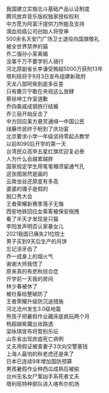 我国建立实施北斗基础产品认证制度  
腾讯放弃音乐版权独家授权权利  
中方愿为阿富汗提供力所能及支持  
滴血验癌公司创始人将受审  
500余名天安门广场卫士退役向国旗敬礼  
被全世界禁养的猫  
乔二强孙小茉离婚  
没事千万不要学别人骑行  
河北原副省长李谦受贿超5000万获刑13年  
塔利班将于9月3日宣布组建新政府  
天龙八部阿紫到底多反差  
只有撒贝宁敢在央视这么放肆  
蔡徐坤工作室道歉  
乔四美戚成钢旅行结婚  
乔三丽开始反击了  
中方回应美方悬赏通缉一中国公民  
绿藤市民终于盼到了庆功宴  
北京要求小学一年级坚持零起点教学  
以前8090后开学的第一天  
台湾民众高举五星红旗欢迎复必泰  
人为什么会越累越胖  
国家规定学生用笔笔帽须留通气孔  
这张图居然是画的  
云南虫谷还原度有多高  
婆婆的镯子是假的  
脱口秀大会  
王者荣耀新赛季落子无悔  
西安地铁回应女乘客被保安拖拽  
看了半天才发现是只猫  
李阳发声明否认家暴女儿  
2021我国已痛失21位院士  
男子买到9天后生产的月饼  
忘记涂牙齿了  
乔一成身上的烟火气  
谢谢大师我悟了  
原来真的有悲秋综合症  
开学前一天我的房间  
林少春被休了  
被社畜给整破防了  
王者荣耀升级防沉迷措施  
河北沧州发生3.0级地震  
熊孩子把暑假作业藏床底疯玩两个月  
杨超越紫魔出妆路透  
梁咏琪宣布将暂别乐坛  
山东省出现炭疽死亡病例  
丈夫用假证被查妻子3次向交警塞钱  
上海人最怕的秋老虎还是来了  
日本已连续9年增加国防预算  
男孩暑假作业种西瓜成熟后被偷  
台州无名女尸案凶手系死者丈夫  
塔利班特种部队进入喀布尔机场  
